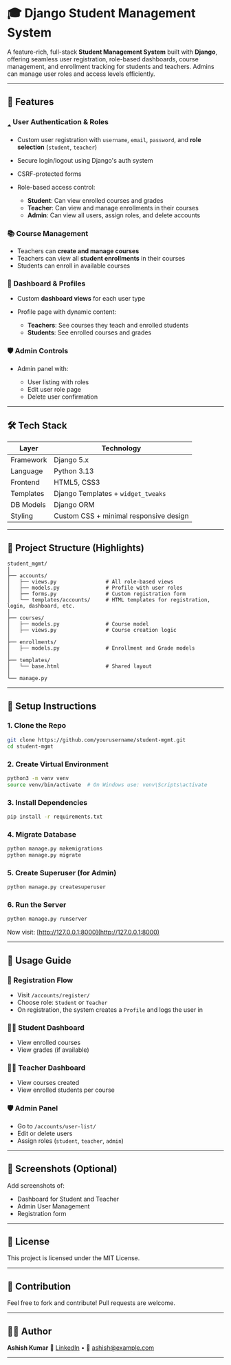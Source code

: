 # 🎓 Django Student Management System

A feature-rich, full-stack **Student Management System** built with **Django**, offering seamless user registration, role-based dashboards, course management, and enrollment tracking for students and teachers. Admins can manage user roles and access levels efficiently.

---

## 🚀 Features

### 🢑 User Authentication & Roles

* Custom user registration with `username`, `email`, `password`, and **role selection** (`student`, `teacher`)
* Secure login/logout using Django's auth system
* CSRF-protected forms
* Role-based access control:

  * **Student**: Can view enrolled courses and grades
  * **Teacher**: Can view and manage enrollments in their courses
  * **Admin**: Can view all users, assign roles, and delete accounts

### 📚 Course Management

* Teachers can **create and manage courses**
* Teachers can view all **student enrollments** in their courses
* Students can enroll in available courses

### 🎯 Dashboard & Profiles

* Custom **dashboard views** for each user type
* Profile page with dynamic content:

  * **Teachers**: See courses they teach and enrolled students
  * **Students**: See enrolled courses and grades

### 🛡 Admin Controls

* Admin panel with:

  * User listing with roles
  * Edit user role page
  * Delete user confirmation

---

## 🛠 Tech Stack

| Layer     | Technology                             |
| --------- | -------------------------------------- |
| Framework | Django 5.x                             |
| Language  | Python 3.13                            |
| Frontend  | HTML5, CSS3                            |
| Templates | Django Templates + `widget_tweaks`     |
| DB Models | Django ORM                             |
| Styling   | Custom CSS + minimal responsive design |

---

## 🏧 Project Structure (Highlights)

```
student_mgmt/
│
├── accounts/
│   ├── views.py                # All role-based views
│   ├── models.py               # Profile with user roles
│   ├── forms.py                # Custom registration form
│   └── templates/accounts/     # HTML templates for registration, login, dashboard, etc.
│
├── courses/
│   ├── models.py               # Course model
│   ├── views.py                # Course creation logic
│
├── enrollments/
│   ├── models.py               # Enrollment and Grade models
│
├── templates/
│   └── base.html               # Shared layout
│
└── manage.py
```

---

## 🧹 Setup Instructions

### 1. Clone the Repo

```bash
git clone https://github.com/yourusername/student-mgmt.git
cd student-mgmt
```

### 2. Create Virtual Environment

```bash
python3 -m venv venv
source venv/bin/activate  # On Windows use: venv\Scripts\activate
```

### 3. Install Dependencies

```bash
pip install -r requirements.txt
```

### 4. Migrate Database

```bash
python manage.py makemigrations
python manage.py migrate
```

### 5. Create Superuser (for Admin)

```bash
python manage.py createsuperuser
```

### 6. Run the Server

```bash
python manage.py runserver
```

Now visit: [http://127.0.0.1:8000](http://127.0.0.1:8000)

---

## 🧪 Usage Guide

### 🔐 Registration Flow

* Visit `/accounts/register/`
* Choose role: `Student` or `Teacher`
* On registration, the system creates a `Profile` and logs the user in

### 🧑‍🏫 Student Dashboard

* View enrolled courses
* View grades (if available)

### 🧑‍🏫 Teacher Dashboard

* View courses created
* View enrolled students per course

### 🛡 Admin Panel

* Go to `/accounts/user-list/`
* Edit or delete users
* Assign roles (`student`, `teacher`, `admin`)

---

## 🎨 Screenshots (Optional)

Add screenshots of:

* Dashboard for Student and Teacher
* Admin User Management
* Registration form

---

## 📄 License

This project is licensed under the MIT License.

---

## 🤝 Contribution

Feel free to fork and contribute! Pull requests are welcome.

---

## 👨‍💼 Author

**Ashish Kumar**
💼 [LinkedIn](https://linkedin.com) • 📧 [ashish@example.com](mailto:ashish@example.com)

---
